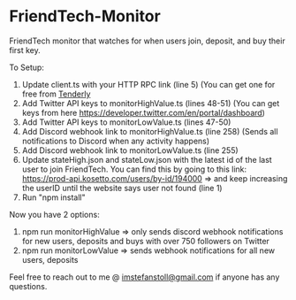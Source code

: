 # FriendTech-Monitor
FriendTech monitor that watches for when users join, deposit, and buy their first key.

To Setup:
1) Update client.ts with your HTTP RPC link (line 5) (You can get one for free from [Tenderly](https://tenderly.co/)
2) Add Twitter API keys to monitorHighValue.ts (lines 48-51) (You can get keys from here https://developer.twitter.com/en/portal/dashboard)
3) Add Twitter API keys to monitorLowValue.ts (lines 47-50)
4) Add Discord webhook link to monitorHighValue.ts (line 258) (Sends all notifications to Discord when any activity happens)
5) Add Discord webhook link to monitorLowValue.ts (line 255)
6) Update stateHigh.json and stateLow.json with the latest id of the last user to join FriendTech. You can find this by going to this link: https://prod-api.kosetto.com/users/by-id/194000 => and keep increasing the userID until the website says user not found (line 1)
7) Run "npm install"

Now you have 2 options:
1) npm run monitorHighValue => only sends discord webhook notifications for new users, deposits and buys with over 750 followers on Twitter
2) npm run monitorLowValue => sends webhook notifications for all new users, deposits

Feel free to reach out to me @ imstefanstoll@gmail.com if anyone has any questions.
